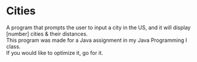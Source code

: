 # Cities
A program that prompts the user to input a city in the US, and it will display [number] cities &amp; their distances.<br>
This program was made for a Java assignment in my Java Programming I class.<br>
If you would like to optimize it, go for it.

